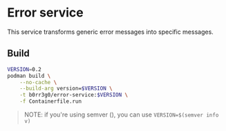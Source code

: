# Error service

This service transforms generic error messages into specific messages. 

## Build

```zsh
VERSION=0.2
podman build \
    --no-cache \
    --build-arg version=$VERSION \
    -t b0rr3g0/error-service:$VERSION \
    -f Containerfile.run
```

> NOTE: if you're using semver (), you can use ```VERSION=$(semver info v)```